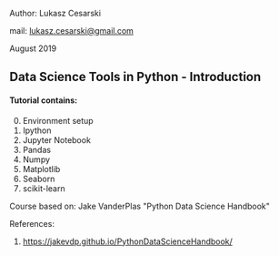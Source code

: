 Author: Lukasz Cesarski

mail: lukasz.cesarski@gmail.com

August 2019

## Data Science Tools in Python - Introduction

#### Tutorial contains:

00. Environment setup
01. Ipython
02. Jupyter Notebook
03. Pandas
04. Numpy
05. Matplotlib
06. Seaborn
07. scikit-learn

Course based on: Jake VanderPlas "Python Data Science Handbook"

References:

1. https://jakevdp.github.io/PythonDataScienceHandbook/

